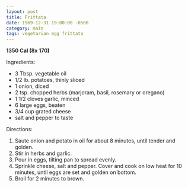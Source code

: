 ```yaml
---
layout: post
title: Frittata
date: 1969-12-31 19:00:00 -0500
category: main
tags: vegetarian egg frittata
---
```

<b>1350 Cal (8x 170)</b>
<p>Ingredients:</p><ul>
<li>3 Tbsp.	vegetable oil</li>
<li>1/2 lb.	potatoes, thinly sliced</li>
<li>1	onion, diced</li>
<li>2 tsp.	chopped herbs (marjoram, basil, rosemary or oregano)</li>
<li>1 1/2	cloves garlic, minced</li>
<li>6	large eggs, beaten</li>
<li>3/4 cup	grated cheese</li>
<li>	salt and pepper to taste</li>
</ul>
<p>Directions:</p>
<ol>
<li>Saute onion and potato in oil for about 8 minutes, until tender and golden.</li>
<li>Stir in herbs and garlic.</li>
<li>Pour in eggs, tilting pan to spread evenly.</li>
<li>Sprinkle cheese, salt and pepper.  Cover and cook on low heat for 10 minutes, until eggs are set and golden on bottom.</li>
<li>Broil for 2 minutes to brown.</li>
</ol>
